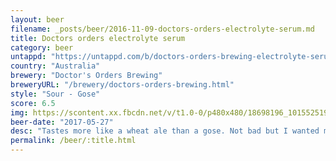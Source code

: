 ```yaml
---
layout: beer
filename: _posts/beer/2016-11-09-doctors-orders-electrolyte-serum.md
title: Doctors orders electrolyte serum
category: beer
untappd: "https://untappd.com/b/doctors-orders-brewing-electrolyte-serum/781047"
country: "Australia"
brewery: "Doctor's Orders Brewing"
breweryURL: "/brewery/doctors-orders-brewing.html"
style: "Sour - Gose"
score: 6.5
img: https://scontent.xx.fbcdn.net/v/t1.0-0/p480x480/18698196_10155251933538745_1628187055584645091_n.jpg?_nc_cat=109&_nc_oc=AQkIIwHlOFua9EOMYNfTki_J6UhiDy_EqIWWbRJw39MoHzK0lusU0blLS4xqAKXqYvE&_nc_ht=scontent.xx&oh=ab2a65814a8aad4baa699105ef47cbc3&oe=5DBA163B
beer-date: "2017-05-27"
desc: "Tastes more like a wheat ale than a gose. Not bad but I wanted more"
permalink: /beer/:title.html
---
```

